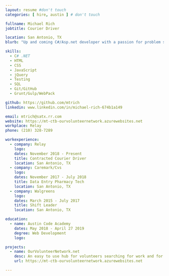 ```yaml
---
layout: resume #don't touch
categories: [ hire, austin ] # don't touch

fullname: Michael Rich
jobtitle: Courier Driver

location: San Antonio, TX
blurb: "Up and coming C#/Asp.net developer with a passion for problem solving and learning new skills"

skills:
  - C# .NET
  - HTML
  - CSS
  - JavaScript
  - jQuery
  - Testing
  - SQL
  - Git/GitHub
  - Grunt/Gulp/WebPack

github: https://github.com/mtrich
linkedin: www.linkedin.com/in/michael-rich-674b1a149

email: mtrich@satx.rr.com
website: https://mt-ctb-ourvolunteernetwork.azurewebsites.net
workplace: Relay
phone: (210) 328-7289

workexperience:
  - company: Relay
    logo:
    dates: November 2018 - Present
    title: Contracted Courier Driver
    location: San Antonio, TX
  - company: Caremark/Cvs
    logo:
    dates: November 2017 - July 2018
    title: Data Entry Pharmacy Tech
    location: San Antonio, TX
  - company: Walgreens
    logo:
    dates: March 2015 - July 2017
    title: Shift Leader
    location: San Antonio, TX

education:
  - name: Austin Code Academy
    dates: May 2018 - April 27 2019
    degree: Web Development
    logo:

projects:
  - name: OurVolunteerNetwork.net
    desc: An easy to use hub for volunteers searching for work and for Organizations recruiting volunteers.
    url: https://mt-ctb-ourvolunteernetwork.azurewebsites.net

---
```

